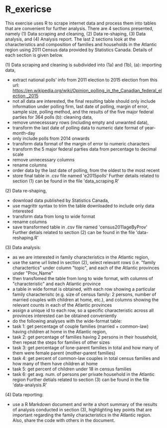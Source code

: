 # R_exericse
This exercise uses R to scrape internet data and process them into tables that are convenient for further analysis. There are 4 sections presented, namely (1) Data scraping and cleaning, (2) Data re-shaping, (3) Data analysis, and (4) Analysis report. The last 2 sections look at the characteristics and composition of families and households in the Atlantic region using 2011 Census data provided by Statistics Canada. Details of each section is given below.

(1) Data scraping and cleaning is subdivided into (1a) and (1b),
(a): importing data, 
- extract national polls' info from 2011 election to 2015 election from this url: https://en.wikipedia.org/wiki/Opinion_polling_in_the_Canadian_federal_election,_2015
- not all data are interested, the final resulting table should only include information under polling firm, last date of polling, margin of error, sample size, polling method, and the results of the five major federal parties for 364 polls
(b): cleaning data, 
- remove unnecesssary rows (including empty and unwanted data),
- transform the last date of polling data to numeric date format of year-month-day
- only include polls from 2014 onwards
- transform data format of the margin of error to numeric characters
- transform the 5 major federal parties data from percentage to decimal scale
- remove unnecessary columns
- rename columns 
- order data by the last date of polling, from the oldest to the most recent
- store final table in .csv file named 'e2015polls'
Further details related to section (1) can be found in the file 'data_scraping.R'

(2) Data re-shaping, 
- download data published by Statistics Canada, 
- use magrittr syntax to trim the table downloaded to include only data interested
- transform data from long to wide format
- rename columns 
- save transformed table in .csv file named 'census2011ageByProv'
Further detials related to section (2) can be found in the file 'data-reshaping.R'

(3) Data analysis: 
- as we are interested in family characteristics in the Atlantic region, 
- use the same url listed in section (2), select relevant rows (i.e. "family charactertics" under column "topic", and each of the Atlantic provinces under "Prov_Name"
- then transfomed the table from long to wide format, with columns of "characteristic" and each Atlantic province
- a table in wide format is obtained, with each row showing a particular family characterisitc (e.g. size of census family: 2 persons, number of married couples with children at home, etc.), and columns showing the relevant counts in each of the Atlantic provinces
- assign a unique id to each row, so a specific characteristic across all provinces interested can be obtained conveniently
- do the following analyses with the wide-format table: 
- task 1: get percentage of couple families (married + common-law) having children at home in the Atlantic region,
- task 2: get percentage of families having 2 persons in their household, then repeat the steps for families of other sizes
- task 3: get percentage of lone-parent families in total and how many of them were female parent (mother-parent families)
- task 4: get percent of common-law couples in total census families and how many of them have children at home
- task 5: get percent of children under 18 in census families
- task 6: get avg. num. of persons per private household in the Atlantic region
Further detials related to section (3) can be found in the file 'data-analysis.R'

(4) Data reporting:
- use a R Markdown document and write a short summary of the results of analysis conducted in section (3), highlighting key points that are important regarding the family characteristics in the Atlantic region. Also, share the code with others in the document.

